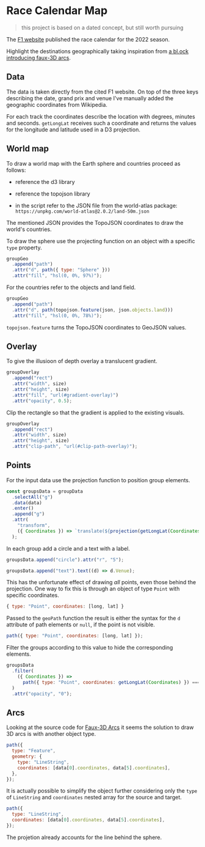 # Race Calendar Map

> this project is based on a dated concept, but still worth pursuing

The [F1 website](https://www.formula1.com/en/latest/article.formula-1-announces-23-race-calendar-for-2022.2HcIP34fK3Zznx7YZfWL6P.html) published the race calendar for the 2022 season.

Highlight the destinations geographically taking inspiration from [a bl.ock introducing faux-3D arcs](http://bl.ocks.org/dwtkns/4973620).

## Data

The data is taken directly from the cited F1 website. On top of the three keys describing the date, grand prix and venue I've manually added the geographic coordinates from Wikipedia.

For each track the coordinates describe the location with degrees, minutes and seconds. `getLongLat` receives such a coordinate and returns the values for the longitude and latitude used in a D3 projection.

## World map

To draw a world map with the Earth sphere and countries proceed as follows:

- reference the d3 library

- reference the topojson library

- in the script refer to the JSON file from the world-atlas package: `https://unpkg.com/world-atlas@2.0.2/land-50m.json`

The mentioned JSON provides the TopoJSON coordinates to draw the world's countries.

To draw the sphere use the projecting function on an object with a specific `type` property.

```js
groupGeo
  .append("path")
  .attr("d", path({ type: "Sphere" }))
  .attr("fill", "hsl(0, 0%, 97%)");
```

For the countries refer to the objects and land field.

```js
groupGeo
  .append("path")
  .attr("d", path(topojson.feature(json, json.objects.land)))
  .attr("fill", "hsl(0, 0%, 78%)");
```

`topojson.feature` turns the TopoJSON coordinates to GeoJSON values.

## Overlay

To give the illusioon of depth overlay a translucent gradient.

```js
groupOverlay
  .append("rect")
  .attr("width", size)
  .attr("height", size)
  .attr("fill", "url(#gradient-overlay)")
  .attr("opacity", 0.5);
```

Clip the rectangle so that the gradient is applied to the existing visuals.

```js
groupOverlay
  .append("rect")
  .attr("width", size)
  .attr("height", size)
  .attr("clip-path", "url(#clip-path-overlay)");
```

## Points

For the input data use the projection function to position group elements.

```js
const groupsData = groupData
  .selectAll("g")
  .data(data)
  .enter()
  .append("g")
  .attr(
    "transform",
    ({ Coordinates }) => `translate(${projection(getLongLat(Coordinates))})`
  );
```

In each group add a circle and a text with a label.

```js
groupsData.append("circle").attr("r", "5");

groupsData.append("text").text((d) => d.Venue);
```

This has the unfortunate effect of drawing _all_ points, even those behind the projection. One way to fix this is through an object of type `Point` with specific coordinates.

```js
{ type: "Point", coordinates: [long, lat] }
```

Passed to the `geoPath` function the result is either the syntax for the `d` attribute of path elements or `null`, if the point is not visible.

```js
path({ type: "Point", coordinates: [long, lat] });
```

Filter the groups according to this value to hide the corresponding elements.

```js
groupsData
  .filter(
    ({ Coordinates }) =>
      path({ type: "Point", coordinates: getLongLat(Coordinates) }) === null
  )
  .attr("opacity", "0");
```

## Arcs

Looking at the source code for [Faux-3D Arcs](http://bl.ocks.org/dwtkns/4973620) it seems the solution to draw 3D arcs is with another object type.

```js
path({
  type: "Feature",
  geometry: {
    type: "LineString",
    coordinates: [data[0].coordinates, data[5].coordinates],
  },
});
```

It is actually possible to simplify the object further considering only the `type` of `LineString` and `coordinates` nested array for the source and target.

```js
path({
  type: "LineString",
  coordinates: [data[0].coordinates, data[5].coordinates],
});
```

The projetion already accounts for the line behind the sphere.

<!--

### Details

To further the illusion of depth the idea is to create different arcs.



  const line = d3
    .line()
    .x(([x]) => x)
    .y(([, y]) => y)
    .curve(d3.curveCatmullRom);

  const projectionArcs = d3
    .geoOrthographic()
    .fitSize([size, size], sphere)
    .scale(projection.scale() * 1.1);

  const pathArcs = d3.geoPath().projection(projectionArcs);

  groupArcs
    .append("g")
    .selectAll("path")
    .data(data.slice(0, -1))
    .enter()
    .append("path")
    .attr("fill", "none")
    .attr("stroke", "red")
    .attr("stroke-width", "1")
    .attr("d", ({ coordinates }, i) =>
      path({
        type: "LineString",
        coordinates: [coordinates, data[i + 1].coordinates],
      })
    );

const header = div.append("header");
header.append("h1").text("F1 Calendar Map");
header
  .append("p")
  .html(
    '<a href="https://www.formula1.com/en/latest/article.formula-1-announces-23-race-calendar-for-2022.2HcIP34fK3Zznx7YZfWL6P.html">The 2022 season</a> was announced to include races from all over the globe.'
  );
-->
